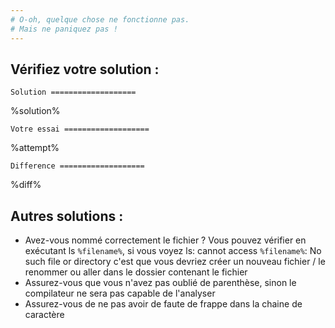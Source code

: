 ```yaml
---
# O-oh, quelque chose ne fonctionne pas.
# Mais ne paniquez pas !
---
```


## Vérifiez votre solution :

`Solution
===================`

%solution%

`Votre essai
===================`

%attempt%

`Difference
===================`

%diff%

## Autres solutions :
 * Avez-vous nommé correctement le fichier ? Vous pouvez vérifier en exécutant ls `%filename%`, si vous voyez ls: cannot access `%filename%`: No such file or directory c'est que vous devriez créer un nouveau fichier / le renommer ou aller dans le dossier contenant le fichier
 * Assurez-vous que vous n'avez pas oublié de parenthèse, sinon le compilateur ne sera pas capable de l'analyser
 * Assurez-vous de ne pas avoir de faute de frappe dans la chaine de caractère
